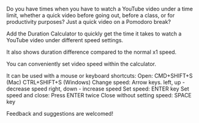 Do you have times when you have to watch a YouTube video under a time limit, whether a quick video before going out, before a class, or for productivity purposes? Just a quick video on a Pomodoro break?

Add the Duration Calculator to quickly get the time it takes to watch a YouTube video under different speed settings.

It also shows duration difference compared to the normal x1 speed.
 
You can conveniently set video speed within the calculator.

It can be used with a mouse or keyboard shortcuts:
Open: CMD+SHIFT+S (Mac)
           CTRL+SHIFT+S (Windows)
Change speed: Arrow keys. 
                           left, up - decrease speed
                           right, down - increase speed
Set speed: ENTER key
Set speed and close: Press ENTER twice
Close without setting speed: SPACE key

Feedback and suggestions are welcomed!